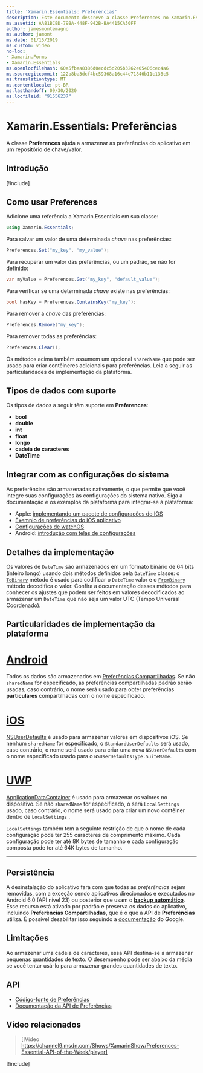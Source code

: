 ```yaml
---
title: 'Xamarin.Essentials: Preferências'
description: Este documento descreve a classe Preferences no Xamarin.Essentials , que salva as preferências do aplicativo em um repositório de chave/valor. Ele mostra como usar a classe e os tipos de dados que podem ser armazenados.
ms.assetid: AA81BCBD-79BA-448F-942B-BA4415CA50FF
author: jamesmontemagno
ms.author: jamont
ms.date: 01/15/2019
ms.custom: video
no-loc:
- Xamarin.Forms
- Xamarin.Essentials
ms.openlocfilehash: 60a5fbaa8386d0ecdc5d205b3262e05406cec4a6
ms.sourcegitcommit: 122b8ba3dcf4bc59368a16c44e71846b11c136c5
ms.translationtype: MT
ms.contentlocale: pt-BR
ms.lasthandoff: 09/30/2020
ms.locfileid: "91556237"
---
```

# <a name="no-locxamarinessentials-preferences"></a>Xamarin.Essentials: Preferências

A classe **Preferences** ajuda a armazenar as preferências do aplicativo em um repositório de chave/valor.

## <a name="get-started"></a>Introdução

[!include[](~/essentials/includes/get-started.md)]

## <a name="using-preferences"></a>Como usar Preferences

Adicione uma referência a Xamarin.Essentials em sua classe:

```csharp
using Xamarin.Essentials;
```

Para salvar um valor de uma determinada _chave_ nas preferências:

```csharp
Preferences.Set("my_key", "my_value");
```

Para recuperar um valor das preferências, ou um padrão, se não for definido:

```csharp
var myValue = Preferences.Get("my_key", "default_value");
```

Para verificar se uma determinada _chave_ existe nas preferências:

```csharp
bool hasKey = Preferences.ContainsKey("my_key");
```

Para remover a _chave_ das preferências:

```csharp
Preferences.Remove("my_key");
```

Para remover todas as preferências:

```csharp
Preferences.Clear();
```

Os métodos acima também assumem um opcional `sharedName` que pode ser usado para criar contêineres adicionais para preferências. Leia a seguir as particularidades de implementação da plataforma.

## <a name="supported-data-types"></a>Tipos de dados com suporte

Os tipos de dados a seguir têm suporte em **Preferences**:

- **bool**
- **double**
- **int**
- **float**
- **longo**
- **cadeia de caracteres**
- **DateTime**

## <a name="integrate-with-system-settings"></a>Integrar com as configurações do sistema

As preferências são armazenadas nativamente, o que permite que você integre suas configurações às configurações do sistema nativo. Siga a documentação e os exemplos da plataforma para integrar-se à plataforma:

* Apple: [implementando um pacote de configurações do IOS](https://developer.apple.com/library/content/documentation/Cocoa/Conceptual/UserDefaults/Preferences/Preferences.html)
* [Exemplo de preferências do iOS aplicativo](/samples/xamarin/ios-samples/appprefs/)
* [Configurações de watchOS](https://developer.xamarin.com/guides/ios/watch/working-with/settings/)
* Android: [introdução com telas de configurações](https://developer.android.com/guide/topics/ui/settings.html)

## <a name="implementation-details"></a>Detalhes da implementação

Os valores de `DateTime` são armazenados em um formato binário de 64 bits (inteiro longo) usando dois métodos definidos pela `DateTime` classe: o [`ToBinary`](xref:System.DateTime.ToBinary) método é usado para codificar o `DateTime` valor e o [`FromBinary`](xref:System.DateTime.FromBinary(System.Int64)) método decodifica o valor. Confira a documentação desses métodos para conhecer os ajustes que podem ser feitos em valores decodificados ao armazenar um `DateTime` que não seja um valor UTC (Tempo Universal Coordenado).

## <a name="platform-implementation-specifics"></a>Particularidades de implementação da plataforma

# <a name="android"></a>[Android](#tab/android)

Todos os dados são armazenados em [Preferências Compartilhadas](https://developer.android.com/training/data-storage/shared-preferences.html). Se não `sharedName` for especificado, as preferências compartilhadas padrão serão usadas, caso contrário, o nome será usado para obter preferências **particulares** compartilhadas com o nome especificado.

# <a name="ios"></a>[iOS](#tab/ios)

[NSUserDefaults](../ios/app-fundamentals/user-defaults.md) é usado para armazenar valores em dispositivos iOS. Se nenhum `sharedName` for especificado, o `StandardUserDefaults` será usado, caso contrário, o nome será usado para criar uma nova `NSUserDefaults` com o nome especificado usado para o `NSUserDefaultsType.SuiteName`.

# <a name="uwp"></a>[UWP](#tab/uwp)

[ApplicationDataContainer](/uwp/api/windows.storage.applicationdatacontainer) é usado para armazenar os valores no dispositivo. Se não `sharedName` for especificado, o será `LocalSettings` usado, caso contrário, o nome será usado para criar um novo contêiner dentro de `LocalSettings` .

`LocalSettings` também tem a seguinte restrição de que o nome de cada configuração pode ter 255 caracteres de comprimento máximo. Cada configuração pode ter até 8K bytes de tamanho e cada configuração composta pode ter até 64K bytes de tamanho.

--------------

## <a name="persistence"></a>Persistência

A desinstalação do aplicativo fará com que todas as _preferências_ sejam removidas, com a exceção sendo aplicativos direcionados e executados no Android 6,0 (API nível 23) ou posterior que usam o [__backup automático__](https://developer.android.com/guide/topics/data/autobackup). Esse recurso está ativado por padrão e preserva os dados do aplicativo, incluindo __Preferências Compartilhadas__, que é o que a API de **Preferências** utiliza. É possível desabilitar isso seguindo a [documentação](https://developer.android.com/guide/topics/data/autobackup) do Google.

## <a name="limitations"></a>Limitações

Ao armazenar uma cadeia de caracteres, essa API destina-se a armazenar pequenas quantidades de texto. O desempenho pode ser abaixo da média se você tentar usá-lo para armazenar grandes quantidades de texto.

## <a name="api"></a>API

- [Código-fonte de Preferências](https://github.com/xamarin/Essentials/tree/main/Xamarin.Essentials/Preferences)
- [Documentação da API de Preferências](xref:Xamarin.Essentials.Preferences)

## <a name="related-video"></a>Vídeo relacionados

> [!Video https://channel9.msdn.com/Shows/XamarinShow/Preferences-Essential-API-of-the-Week/player]

[!include[](~/essentials/includes/xamarin-show-essentials.md)]
